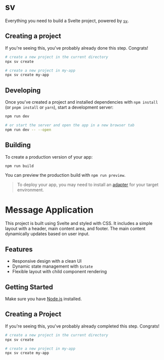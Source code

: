 # sv

Everything you need to build a Svelte project, powered by [`sv`](https://github.com/sveltejs/cli).

## Creating a project

If you're seeing this, you've probably already done this step. Congrats!

```bash
# create a new project in the current directory
npx sv create

# create a new project in my-app
npx sv create my-app
```

## Developing

Once you've created a project and installed dependencies with `npm install` (or `pnpm install` or `yarn`), start a development server:

```bash
npm run dev

# or start the server and open the app in a new browser tab
npm run dev -- --open
```

## Building

To create a production version of your app:

```bash
npm run build
```

You can preview the production build with `npm run preview`.

> To deploy your app, you may need to install an [adapter](https://svelte.dev/docs/kit/adapters) for your target environment.


# Message Application

This project is built using Svelte and styled with CSS. It includes a simple layout with a header, main content area, and footer. The main content dynamically updates based on user input.

## Features
- Responsive design with a clean UI
- Dynamic state management with `$state`
- Flexible layout with child component rendering

## Getting Started

Make sure you have [Node.js](https://nodejs.org/) installed.

## Creating a Project

If you're seeing this, you've probably already completed this step. Congrats!

```bash
# create a new project in the current directory
npx sv create

# create a new project in my-app
npx sv create my-app

